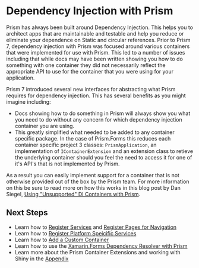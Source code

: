 # Dependency Injection with Prism

Prism has always been built around Dependency Injection. This helps you to architect apps that are maintainable and testable and help you reduce or eliminate your dependence on Static and circular references. Prior to Prism 7, dependency injection with Prism was focused around various containers that were implemented for use with Prism. This led to a number of issues including that while docs may have been written showing you how to do something with one container they did not necessarily reflect the appropriate API to use for the container that you were using for your application.

Prism 7 introduced several new interfaces for abstracting what Prism requires for dependency injection. This has several benefits as you might imagine including:

- Docs showing how to do something in Prism will always show you what you need to do without any concern for which dependency injection container you are using.
- This greatly simplified what needed to be added to any container specific package. In the case of Prism.Forms this reduces each container specific project 3 classes: `PrismApplication`, an implementation of `IContainerExtension` and an extension class to retieve the underlying container should you feel the need to access it for one of it's API's that is not implemented by Prism.

As a result you can easily implement support for a container that is not otherwise provided out of the box by the Prism team. For more information on this be sure to read more on how this works in this blog post by Dan Siegel, [Using "Unsupported" DI Containers with Prism](https://dansiegel.net/post/2018/10/29/using-unsupported-di-containers-with-prism).

## Next Steps

- Learn how to [Register Services](registering-types.md) and [Register Pages for Navigation](registering-types.md)
- Learn how to [Register Platform Speicific Services](platform-specific-services.md)
- Learn how to [Add a Custom Container](add-custom-container.md)
- Learn how to use the [Xamarin.Forms Dependency Resolver with Prism](custom-renderers.md)
- Learn more about the Prism Container Extensions and working with Shiny in the [Appendix](appendix.md)
